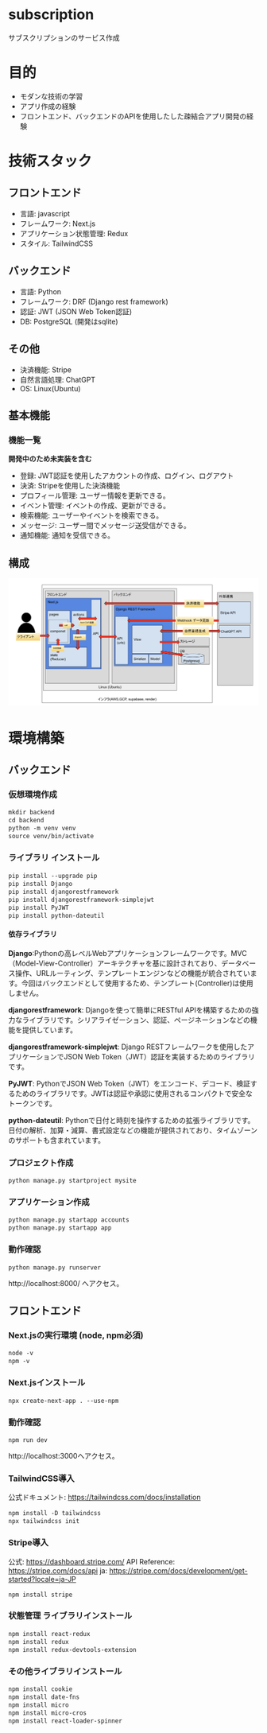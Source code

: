 # subscription
サブスクリプションのサービス作成

# 目的
* モダンな技術の学習
* アプリ作成の経験
* フロントエンド、バックエンドのAPIを使用したした疎結合アプリ開発の経験

# 技術スタック
## フロントエンド
* 言語: javascript
* フレームワーク: Next.js
* アプリケーション状態管理: Redux
* スタイル: TailwindCSS  

## バックエンド
* 言語: Python
* フレームワーク: DRF (Django rest framework)
* 認証: JWT (JSON Web Token認証)
* DB: PostgreSQL (開発はsqlite)

## その他
* 決済機能: Stripe  
* 自然言語処理: ChatGPT
* OS: Linux(Ubuntu)


## 基本機能
### 機能一覧
**開発中のため未実装を含む**
* 登録: JWT認証を使用したアカウントの作成、ログイン、ログアウト
* 決済: Stripeを使用した決済機能
* プロフィール管理: ユーザー情報を更新できる。
* イベント管理: イベントの作成、更新ができる。
* 検索機能: ユーザーやイベントを検索できる。
* メッセージ: ユーザー間でメッセージ送受信ができる。
* 通知機能: 通知を受信できる。

## 構成
![構成](https://github.com/akiyamah/subscription/blob/dev/docs/images/architect.png)



# 環境構築
## バックエンド
### 仮想環境作成
```
mkdir backend
cd backend
python -m venv venv 
source venv/bin/activate
```

### ライブラリ インストール 
```
pip install --upgrade pip 
pip install Django 
pip install djangorestframework
pip install djangorestframework-simplejwt
pip install PyJWT
pip install python-dateutil 
```
#### 依存ライブラリ
**Django**:Pythonの高レベルWebアプリケーションフレームワークです。MVC（Model-View-Controller）アーキテクチャを基に設計されており、データベース操作、URLルーティング、テンプレートエンジンなどの機能が統合されています。今回はバックエンドとして使用するため、テンプレート(Controller)は使用しません。

**djangorestframework**: Djangoを使って簡単にRESTful APIを構築するための強力なライブラリです。シリアライゼーション、認証、ページネーションなどの機能を提供しています。

**djangorestframework-simplejwt**: Django RESTフレームワークを使用したアプリケーションでJSON Web Token（JWT）認証を実装するためのライブラリです。

**PyJWT**: PythonでJSON Web Token（JWT）をエンコード、デコード、検証するためのライブラリです。JWTは認証や承認に使用されるコンパクトで安全なトークンです。

**python-dateutil**: Pythonで日付と時刻を操作するための拡張ライブラリです。日付の解析、加算・減算、書式設定などの機能が提供されており、タイムゾーンのサポートも含まれています。

### プロジェクト作成
```
python manage.py startproject mysite
```

### アプリケーション作成
```
python manage.py startapp accounts
python manage.py startapp app
```

### 動作確認
```
python manage.py runserver
```
http://localhost:8000/ へアクセス。


## フロントエンド
### Next.jsの実行環境 (node, npm必須)
```
node -v
npm -v
```

### Next.jsインストール
```
npx create-next-app . --use-npm
```

### 動作確認
```
npm run dev
```
http://localhost:3000へアクセス。

### TailwindCSS導入
公式ドキュメント: https://tailwindcss.com/docs/installation
```
npm install -D tailwindcss
npx tailwindcss init
``` 

### Stripe導入
公式: https://dashboard.stripe.com/
API Reference: https://stripe.com/docs/api
ja: https://stripe.com/docs/development/get-started?locale=ja-JP
```
npm install stripe
```

### 状態管理 ライブラリインストール
```
npm install react-redux
npm install redux
npm install redux-devtools-extension
```

### その他ライブラリインストール
```
npm install cookie 
npm install date-fns
npm install micro
npm install micro-cros
npm install react-loader-spinner
```
